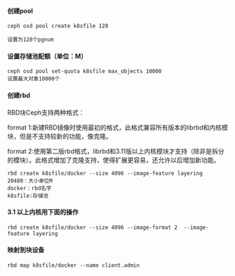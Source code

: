 
#### 创建pool
```
ceph osd pool create k8sfile 128

设置为128个pgnum

```
#### 设置存储池配额（单位：M）
```
ceph osd pool set-quota k8sfile max_objects 10000
设置最大对象10000个
```

#### 创建rbd 

RBD块Ceph支持两种格式：

format 1:新建RBD镜像时使用最初的格式，此格式兼容所有版本的librbd和内核模块，但是不支持较新的功能，像克隆。

format 2:使用第二版rbd格式，librbd和3.11版以上内核模块才支持（除非是拆分的模块）。此格式增加了克隆支持，使得扩展更容易，还允许以后增加新功能。

```
rbd create k8sfile/docker --size 4096 --image-feature layering
20480：大小单位M
docker：rbd名字
k8sfile:存储池
```
#### 3.1 以上内核用下面的操作
```
rbd create k8sfile/docker --size 4096 --image-format 2  --image-feature layering
```
#### 映射到块设备
```
rbd map k8sfile/docker --name client.admin
```